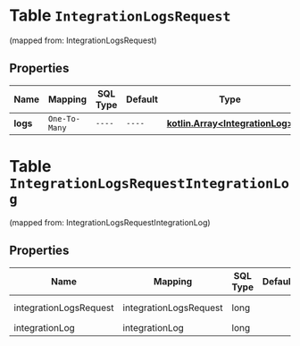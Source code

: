 
# Table `IntegrationLogsRequest`
(mapped from: IntegrationLogsRequest)

## Properties
Name | Mapping | SQL Type | Default | Type | Description | Notes
---- | ------- | -------- | ------- | ---- | ----------- | -----
**logs** | `One-To-Many` | `----` | `----`  | [**kotlin.Array&lt;IntegrationLog&gt;**](IntegrationLog.md) |  | 


# **Table `IntegrationLogsRequestIntegrationLog`**
(mapped from: IntegrationLogsRequestIntegrationLog)

## Properties
Name | Mapping | SQL Type | Default | Type | Description | Notes
---- | ------- | -------- | ------- | ---- | ----------- | -----
integrationLogsRequest | integrationLogsRequest | long | | kotlin.Long | Primary Key | *one*
integrationLog | integrationLog | long | | kotlin.Long | Foreign Key | *many*



